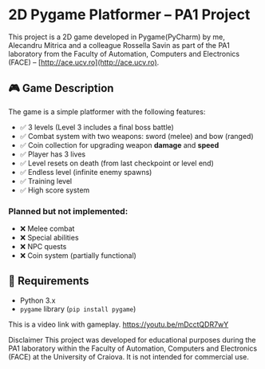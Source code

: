 # 2D Pygame Platformer – PA1 Project
This project is a 2D game developed in Pygame(PyCharm) by me, Alecandru Mitrica and a colleague Rossella Savin as part of the PA1 laboratory from the Faculty of Automation, Computers and Electronics (FACE) – [http://ace.ucv.ro](http://ace.ucv.ro).

## 🎮 Game Description
The game is a simple platformer with the following features:
- ✅ 3 levels (Level 3 includes a final boss battle)
- ✅ Combat system with two weapons: sword (melee) and bow (ranged)
- ✅ Coin collection for upgrading weapon **damage** and **speed**
- ✅ Player has 3 lives
- ✅ Level resets on death (from last checkpoint or level end)
- ✅ Endless level (infinite enemy spawns)
- ✅ Training level
- ✅ High score system

### Planned but not implemented:
- ❌ Melee combat
- ❌ Special abilities
- ❌ NPC quests
- ❌ Coin system (partially functional)

## 🔧 Requirements
- Python 3.x  
- `pygame` library (`pip install pygame`)




This is a video link with gameplay.
https://youtu.be/mDcctQDR7wY


Disclaimer
This project was developed for educational purposes during the PA1 laboratory within the Faculty of Automation, Computers and Electronics (FACE) at the University of Craiova. It is not intended for commercial use.



